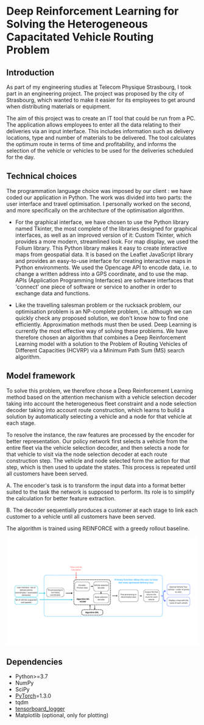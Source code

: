 # Deep Reinforcement Learning for Solving the Heterogeneous Capacitated Vehicle Routing Problem

## Introduction

As part of my engineering studies at Telecom Physique Strasbourg, I took part in an engineering project. The project was proposed by the city of Strasbourg, which wanted to make it easier for its employees to get around when distributing materials or equipment.

The aim of this project was to create an IT tool that could be run from a PC. The application allows employees to enter all the data relating to their deliveries via an input interface. This includes information such as delivery locations, type and number of materials to be delivered. The tool calculates the optimum route in terms of time and profitability, and informs the selection of the vehicle or vehicles to be used for the deliveries scheduled for the day. 

## Technical choices

The programmation language choice was imposed by our client : we have coded our application in Python. The work was divided into two parts: the user interface and travel optimisation. I personally worked on the second, and more specifically on the architecture of the optimisation algorithm.

- For the graphical interface, we have chosen to use the Python library named Tkinter, the most complete of the libraries designed for graphical interfaces, as well as an improved version of it: Custom Tkinter, which provides a more modern, streamlined look. For map display, we used the Folium library. This Python library makes it easy to create interactive maps from geospatial data. It is based on the Leaflet JavaScript library and provides an easy-to-use interface for creating interactive maps in Python environments. We used the Opencage API to encode data, i.e. to change a written address into a GPS coordinate, and to use the map. APIs (Application Programming Interfaces) are software interfaces that 'connect' one piece of software or service to another in order to exchange data and functions.

- Like the travelling salesman problem or the rucksack problem, our optimisation problem is an NP-complete problem, i.e. although we can quickly check any proposed solution, we don't know how to find one efficiently. Approximation methods must then be used. Deep Learning is currently the most effective way of solving these problems. We have therefore chosen an algorithm that combines a Deep Reinforcement Learning model with a solution to the Problem of Routing Vehicles of Different Capacities (HCVRP) via a Minimum Path Sum (MS) search algorithm.

## Model framework

To solve this problem, we therefore chose a Deep Reinforcement Learning method based on the attention mechanism with a vehicle selection decoder taking into account the heterogeneous fleet constraint and a node selection decoder taking into account route construction, which learns to build a solution by automatically selecting a vehicle and a node for that vehicle at each stage.

To resolve the instance, the raw features are processed by the encoder for better representation. Our policy network first selects a vehicle from the entire fleet via the vehicle selection decoder, and then selects a node for that vehicle to visit via the node selection decoder at each route construction step. The vehicle and node selected form the action for that step, which is then used to update the states. This process is repeated until all customers have been served.

A. The encoder's task is to transform the input data into a format better suited to the task the network is supposed to perform. Its role is to simplify the calculation for better feature extraction. 

B. The decoder sequentially produces a customer at each stage to link each customer to a vehicle until all customers have been served.

The algorithm is trained using REINFORCE with a greedy rollout baseline.

![Functional architecture of the app](functional_architecture.png)




## Dependencies

* Python>=3.7
* NumPy
* SciPy
* [PyTorch](http://pytorch.org/)=1.3.0
* tqdm
* [tensorboard_logger](https://github.com/TeamHG-Memex/tensorboard_logger)
* Matplotlib (optional, only for plotting)